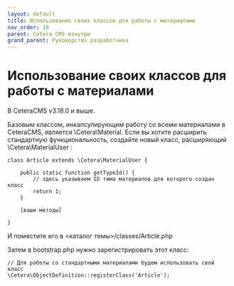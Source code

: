 ```yaml
---
layout: default
title: Использование своих классов для работы с материалами
nav_order: 10
parent: Cetera CMS изнутри
grand_parent: Руководство разработчика
---
```


# Использование своих классов для работы с материалами

В CeteraCMS v3.18.0 и выше.

Базовым классом, инкапсулирующим работу со всеми материалами в CeteraCMS, является \Cetera\Material. 
Если вы хотите расширить стандартную функциональность, создайте новый класс, расширяющий \Cetera\MaterialUser :

	class Article extends \Cetera\MaterialUser {
	 
        public static function getTypeId() {
            // здесь указываем ID тима материалов для которого создан класс
            return 1;
        }        
     
	    [ваши методы]
	 
	}
 

И поместите его в <каталог темы>/classes/Article.php

Затем в bootstrap.php нужно зарегистрировать этот класс:

	// Для работы со стандартными материалами будем использовать свой класс
	\Cetera\ObjectDefinition::registerClass('Article');